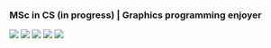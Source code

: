 ### MSc in CS (in progress) | Graphics programming enjoyer

<img src="https://img.shields.io/badge/CUDA-76B900?style=for-the-badge&logo=NVIDIA&logoColor=white" /> <img src="https://img.shields.io/badge/OpenGL-5586A4?style=for-the-badge&logo=opengl&logoColor=white" />  <img src="https://img.shields.io/badge/CMake-064F8C?style=for-the-badge&logo=cmake&logoColor=white" /> <img src="https://img.shields.io/badge/C++-00599C?style=for-the-badge&logo=cplusplus&logoColor=white" /> <img src="https://img.shields.io/badge/C%23-512BD4?style=for-the-badge&logo=csharp&logoColor=white" /> 

